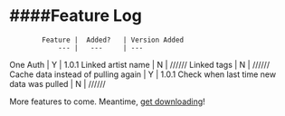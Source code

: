 ####Feature Log
===============

			Feature |  Added? 	| Version Added
				--- | 	--- 	| ---
One Auth			|	Y 		| 1.0.1
Linked artist name 	| 	N 		| //////
Linked tags 		| 	N 		| //////
Cache data instead of pulling again | Y | 1.0.1
Check when last time new data was pulled | N | //////


More features to come. Meantime, [get downloading](http://himynameisdave.github.io/torrent.fm/)!